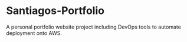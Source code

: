 # Santiagos-Portfolio
A personal portfolio website project including DevOps tools to automate deployment onto AWS. 
